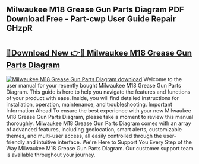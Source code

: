 ## Milwaukee M18 Grease Gun Parts Diagram PDF Download Free - Part-cwp User Guide Repair GHzpR

# <h2><a href="http://dfreml.blite.top/?on=Milwaukee+M18+Grease+Gun+Parts+Diagram">🔗Download New 👉🔴 Milwaukee M18 Grease Gun Parts Diagram</a></h2>

[![Milwaukee M18 Grease Gun Parts Diagram download](https://i.imgur.com/lujVjoI.png)](http://dfreml.blite.top/?on=Milwaukee+M18+Grease+Gun+Parts+Diagram)
Welcome to the user manual for your recently bought Milwaukee M18 Grease Gun Parts Diagram. This guide is here to help you navigate the features and functions of your product with ease. Inside, you will find detailed instructions for installation, operation, maintenance, and troubleshooting. Important Information Ahead To ensure the best experience with your new Milwaukee M18 Grease Gun Parts Diagram, please take a moment to review this manual thoroughly. Milwaukee M18 Grease Gun Parts Diagram comes with an array of advanced features, including geolocation, smart alerts, customizable themes, and multi-user access, all easily controlled through the user-friendly and intuitive interface. We're Here to Support You Every Step of the Way Milwaukee M18 Grease Gun Parts Diagram. Our customer support team is available throughout your journey.
